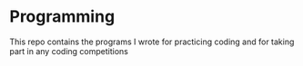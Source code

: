 # Programming
This repo contains the programs I wrote for practicing coding and for taking part in any coding competitions
